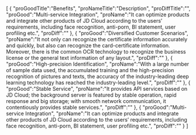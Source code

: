 [
	{
		"proGoodTitle":"Benefits",
		"proNameTitle":"Description",
		"proDiffTitle":"",
		"proGood":"Multi-service Integration",
		"proName":"It can optimize products and integrate other products of JD Cloud according to the users’ requirements, including face recognition, anti-porn, BI statement, user profiling etc.",
		"proDiff":""
	},
	{
		"proGood":"Diversified Customer Scenarios",
		"proName":"It not only can recognize the certificate information accurately and quickly, but also can recognize the card-certificate information. Moreover, there is the common OCR technology to recognize the business license or the general text information of any layout.",
		"proDiff":""
	},
	{
		"proGood":"High-precision Identification",
		"proName":"With a large number of sample data used, the accumulated training and the high-precision recognition of pictures and texts, the accuracy of the industry-leading deep learning technology has reached the industry-leading level.",
		"proDiff":""
	},
	{
		"proGood":"Stable Service",
		"proName":"It provides API services based on JD Cloud; the background server is featured by stable operation, rapid response and big storage; with smooth network communication, it contentiously provides stable services.",
		"proDiff":""
	},
	{
		"proGood":"Multi-service Integration",
		"proName":"It can optimize products and integrate other products of JD Cloud according to the users’ requirements, including face recognition, anti-porn, BI statement, user profiling etc.",
		"proDiff":""
	}
]